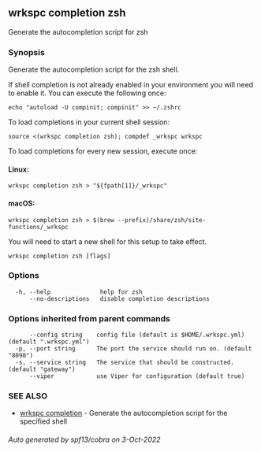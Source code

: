 ## wrkspc completion zsh

Generate the autocompletion script for zsh

### Synopsis

Generate the autocompletion script for the zsh shell.

If shell completion is not already enabled in your environment you will need
to enable it.  You can execute the following once:

	echo "autoload -U compinit; compinit" >> ~/.zshrc

To load completions in your current shell session:

	source <(wrkspc completion zsh); compdef _wrkspc wrkspc

To load completions for every new session, execute once:

#### Linux:

	wrkspc completion zsh > "${fpath[1]}/_wrkspc"

#### macOS:

	wrkspc completion zsh > $(brew --prefix)/share/zsh/site-functions/_wrkspc

You will need to start a new shell for this setup to take effect.


```
wrkspc completion zsh [flags]
```

### Options

```
  -h, --help              help for zsh
      --no-descriptions   disable completion descriptions
```

### Options inherited from parent commands

```
      --config string    config file (default is $HOME/.wrkspc.yml) (default ".wrkspc.yml")
  -p, --port string      The port the service should run on. (default "8090")
  -s, --service string   The service that should be constructed. (default "gateway")
      --viper            use Viper for configuration (default true)
```

### SEE ALSO

* [wrkspc completion](wrkspc_completion.md)	 - Generate the autocompletion script for the specified shell

###### Auto generated by spf13/cobra on 3-Oct-2022
